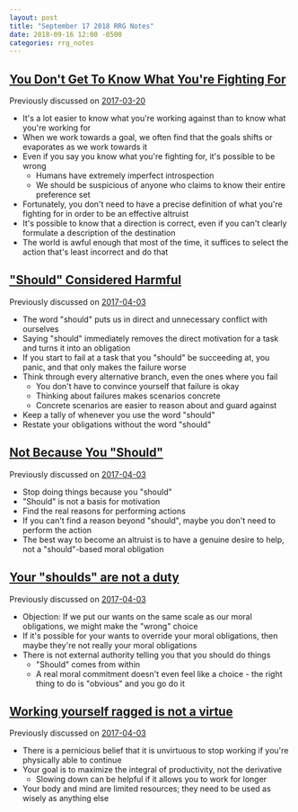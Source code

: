 ```yaml
---
layout: post
title: "September 17 2018 RRG Notes"
date: 2018-09-16 12:00 -0500
categories: rrg_notes
---
```


## [You Don't Get To Know What You're Fighting For](http://mindingourway.com/you-dont-get-t/)

Previously discussed on [2017-03-20](https://palegreendot.net/rrg_notes/2017/03/20/rrg-reading-notes.html#you-dont-get-to-know-what-youre-fighting-for)

- It's a lot easier to know what you're working against than to know what you're working for
- When we work towards a goal, we often find that the goals shifts or evaporates as we work towards it
- Even if you say you know what you're fighting for, it's possible to be wrong
  - Humans have extremely imperfect introspection
  - We should be suspicious of anyone who claims to know their entire preference set
- Fortunately, you don't need to have a precise definition of what you're fighting for in order to be an effective altruist
- It's possible to know that a direction is correct, even if you can't clearly formulate a description of the destination
- The world is awful enough that most of the time, it suffices to select the action that's least incorrect and do that

## ["Should" Considered Harmful](http://mindingourway.com/should-considered-harmful/)

Previously discussed on [2017-04-03](https://palegreendot.net/rrg_notes/2017/04/03/rrg-reading-notes.html#should-considered-harmful)

- The word "should" puts us in direct and unnecessary conflict with ourselves
- Saying "should" immediately removes the direct motivation for a task and turns it into an obligation
- If you start to fail at a task that you "should" be succeeding at, you panic, and that only makes the failure worse
- Think through every alternative branch, even the ones where you fail
	- You don't have to convince yourself that failure is okay
	- Thinking about failures makes scenarios concrete
	- Concrete scenarios are easier to reason about and guard against
- Keep a tally of whenever you use the word "should"
- Restate your obligations without the word "should"

## [Not Because You "Should"](http://mindingourway.com/not-because-you-should/)

Previously discussed on [2017-04-03](https://palegreendot.net/rrg_notes/2017/04/03/rrg-reading-notes.html#not-because-you-should)

- Stop doing things because you "should"
- "Should" is not a basis for motivation
- Find the real reasons for performing actions
- If you can't find a reason beyond "should", maybe you don't need to perform the action
- The best way to become an altruist is to have a genuine desire to help, not a "should"-based moral obligation

## [Your "shoulds" are not a duty](http://mindingourway.com/shoulds-are-not-a-duty/)

Previously discussed on [2017-04-03](https://palegreendot.net/rrg_notes/2017/04/03/rrg-reading-notes.html#your-shoulds-are-not-a-duty)

- Objection: If we put our wants on the same scale as our moral obligations, we might make the "wrong" choice
- If it's possible for your wants to override your moral obligations, then maybe they're not really your moral obligations
- There is not external authority telling you that you should do things
  - "Should" comes from within
  - A real moral commitment doesn't even feel like a choice - the right thing to do is "obvious" and you go do it

## [Working yourself ragged is not a virtue](http://mindingourway.com/stop-before-you-drop/)

Previously discussed on [2017-04-03](https://palegreendot.net/rrg_notes/2017/04/03/rrg-reading-notes.html#working-yourself-ragged-is-not-a-virtue)

- There is a pernicious belief that it is unvirtuous to stop working if you're physically able to continue
- Your goal is to maximize the integral of productivity, not the derivative
	- Slowing down can be helpful if it allows you to work for longer
- Your body and mind are limited resources; they need to be used as wisely as anything else

